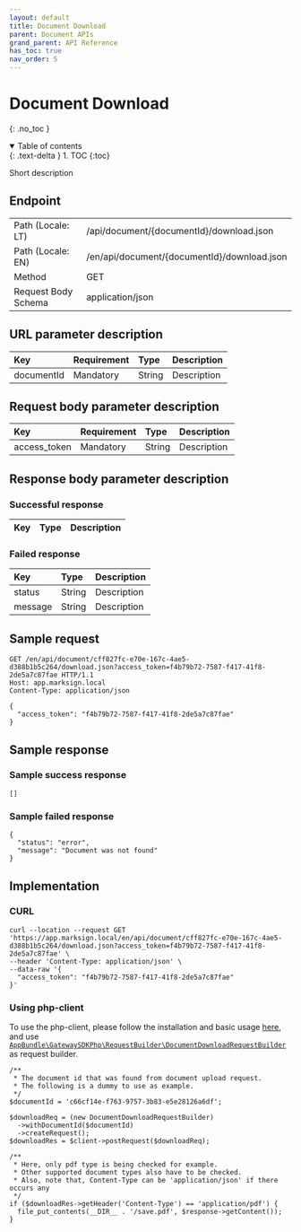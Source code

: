 ```yaml
---
layout: default
title: Document Download
parent: Document APIs
grand_parent: API Reference
has_toc: true
nav_order: 5
---
```


# Document Download
{: .no_toc }

<details open markdown="block">
  <summary>
    Table of contents
  </summary>
  {: .text-delta }
1. TOC
{:toc}
</details>

Short description

## Endpoint

<table>
  <tbody>
    <tr>
      <td>Path (Locale: LT)</td>
      <td>/api/document/{documentId}/download.json</td>
    </tr>
    <tr>
      <td>Path (Locale: EN)</td>
      <td>/en/api/document/{documentId}/download.json</td>
    </tr>
    <tr>
      <td>Method</td>
      <td>GET</td>
    </tr>
    <tr>
      <td>Request Body Schema</td>
      <td>application/json</td>
    </tr>
  </tbody>
</table>

## URL parameter description

| Key | Requirement | Type | Description |
| :--- | :--- | :--- | :--- |
| documentId | Mandatory | String | Description |

## Request body parameter description

| Key | Requirement | Type | Description |
| :--- | :--- | :--- | :--- |
| access_token | Mandatory | String | Description |



## Response body parameter description

### Successful response

| Key | Type | Description |
| :--- | :--- | :--- |




### Failed response

| Key | Type | Description |
| :--- | :--- | :--- |
| status | String | Description |
| message | String | Description |



## Sample request

```
GET /en/api/document/cff827fc-e70e-167c-4ae5-d388b1b5c264/download.json?access_token=f4b79b72-7587-f417-41f8-2de5a7c87fae HTTP/1.1
Host: app.marksign.local
Content-Type: application/json

{
  "access_token": "f4b79b72-7587-f417-41f8-2de5a7c87fae"
}
```

## Sample response

### Sample success response

```
[]
```

### Sample failed response

```
{
  "status": "error",
  "message": "Document was not found"
}
```

## Implementation

### CURL

```
curl --location --request GET 'https://app.marksign.local/en/api/document/cff827fc-e70e-167c-4ae5-d388b1b5c264/download.json?access_token=f4b79b72-7587-f417-41f8-2de5a7c87fae' \
--header 'Content-Type: application/json' \
--data-raw '{
  "access_token": "f4b79b72-7587-f417-41f8-2de5a7c87fae"
}'
```

### Using php-client

To use the php-client, please follow the installation and basic usage [here](/documentation/sdk-php-client.html#usage), and use [`AppBundle\GatewaySDKPhp\RequestBuilder\DocumentDownloadRequestBuilder`](/documentation/class-ref/GatewaySDKPhp/RequestBuilder/DocumentDownloadRequestBuilder.html) as request builder.

```
/**
 * The document id that was found from document upload request.
 * The following is a dummy to use as example.
 */
$documentId = 'c66cf14e-f763-9757-3b83-e5e28126a6df';

$downloadReq = (new DocumentDownloadRequestBuilder)
  ->withDocumentId($documentId)
  ->createRequest();
$downloadRes = $client->postRequest($downloadReq);

/**
 * Here, only pdf type is being checked for example.
 * Other supported document types also have to be checked.
 * Also, note that, Content-Type can be 'application/json' if there occurs any
 */
if ($downloadRes->getHeader('Content-Type') == 'application/pdf') {
  file_put_contents(__DIR__ . '/save.pdf', $response->getContent());
}
```
